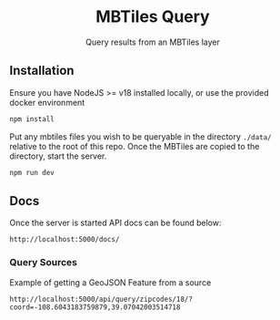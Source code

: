 <h1 align=center>MBTiles Query</h1>

<p align=center>Query results from an MBTiles layer</p>

## Installation

Ensure you have NodeJS >= v18 installed locally, or use the provided docker environment

```sh
npm install
```

Put any mbtiles files you wish to be queryable in the directory `./data/` relative to the root
of this repo. Once the MBTiles are copied to the directory, start the server.


```sh
npm run dev
```

## Docs

Once the server is started API docs can be found below:

```
http://localhost:5000/docs/

```

### Query Sources

Example of getting a GeoJSON Feature from a source

```
http://localhost:5000/api/query/zipcodes/18/?coord=-108.6043183759879,39.07042003514718
```
